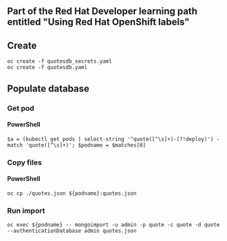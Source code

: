 ## Part of the Red Hat Developer learning path entitled "Using Red Hat OpenShift labels"  

## Create

`oc create -f quotesdb_secrets.yaml`  
`oc create -f quotesdb.yaml` 



## Populate database

### Get pod
#### PowerShell
`$a = (kubectl get pods | select-string '^quote([^\s]+)-(?!deploy)') -match 'quote([^\s]+)'; $podname = $matches[0]`


### Copy files
#### PowerShell
`oc cp ./quotes.json ${podname}:quotes.json`


### Run import
`oc exec ${podname} -- mongoimport -u admin -p quote -c quote -d quote --authenticationDatabase admin quotes.json`


